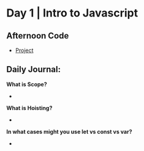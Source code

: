 # Day 1 | Intro to Javascript

## Afternoon Code
+ [Project](link)

## Daily Journal:

**What is Scope?**

+ 

**What is Hoisting?**

+ 

**In what cases might you use let vs const vs var?**

+ 